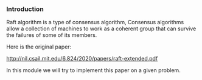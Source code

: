 ### Introduction 
Raft algorithm is a type of consensus algorithm, Consensus algorithms allow a 
collection of machines to work as a coherent group that can survive the failures of some of its members.

Here is the original paper: 

http://nil.csail.mit.edu/6.824/2020/papers/raft-extended.pdf

In this module we will try to implement this paper on a given problem.


